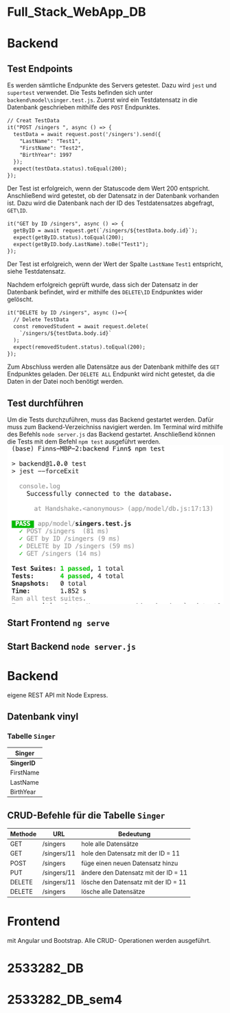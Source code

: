 # Full_Stack_WebApp_DB

# Backend 

## Test Endpoints
 Es werden sämtliche Endpunkte des Servers getestet. Dazu wird `jest` und `supertest` verwendet. Die Tests befinden sich unter `backend\model\singer.test.js`. 
Zuerst wird ein Testdatensatz in die Datenbank geschrieben mithilfe des `POST` Endpunktes. 
```
// Creat TestData
it("POST /singers ", async () => {
  testData = await request.post('/singers').send({
    "LastName": "Test1",
    "FirstName": "Test2",
    "BirthYear": 1997
  });
  expect(testData.status).toEqual(200);
});
```
Der Test ist erfolgreich, wenn der Statuscode dem Wert 200 entspricht. Anschließend wird getestet, ob der Datensatz in der Datenbank vorhanden ist. Dazu wird die Datenbank nach der ID des Testdatensatzes abgefragt, `GET\ID`.
```
it("GET by ID /singers", async () => {
  getByID = await request.get(`/singers/${testData.body.id}`); 
  expect(getByID.status).toEqual(200); 
  expect(getByID.body.LastName).toBe("Test1");
});
```
Der Test ist erfolgreich, wenn der Wert der Spalte `LastName` `Test1` entspricht, siehe Testdatensatz.

Nachdem erfolgreich geprüft wurde, dass sich der Datensatz in der Datenbank befindet, wird er mithilfe des `DELETE\ID` Endpunktes wider gelöscht. 
````
it("DELETE by ID /singers", async ()=>{
  // Delete TestData 
  const removedStudent = await request.delete(
    `/singers/${testData.body.id}`
  );
  expect(removedStudent.status).toEqual(200);
});
````
 Zum Abschluss werden alle Datensätze aus der Datenbank mithilfe des `GET` Endpunktes geladen. 
 Der `DELETE ALL` Endpunkt wird nicht getestet, da die Daten in der Datei noch benötigt werden. 

 ## Test durchführen 

 Um die Tests durchzuführen, muss das Backend gestartet werden. Dafür muss zum Backend-Verzeichniss navigiert werden. Im Terminal wird mithilfe des Befehls `node server.js` das Backend gestartet. Anschließend können die Tests mit dem Befehl `npm test` ausgeführt werden. 
![Alt-Text][npm test]


## Start Frontend `ng serve`
## Start Backend `node server.js`


# Backend 

eigene REST API mit Node Express. 

## Datenbank vinyl

### Tabelle `Singer`

|Singer|
|-----------|
|**SingerID**|
|FirstName|
|LastName|
|BirthYear|

## CRUD-Befehle für die Tabelle `Singer`

Methode | URL | Bedeutung
--------| ----| ---------
GET|/singers| hole alle Datensätze 
GET| /singers/11| hole den Datensatz mit der ID = 11
POST| /singers | füge einen neuen Datensatz hinzu
PUT | /singers/11 | ändere den Datensatz mit der ID = 11
DELETE| /singers/11 | lösche den Datensatz mit der ID = 11
DELETE | /singers   | lösche alle Datensätze 


# Frontend

mit Angular und Bootstrap. Alle CRUD- Operationen werden ausgeführt. 


[npm Test]: Images/runTest.png  "Run Test"
# 2533282_DB
# 2533282_DB_sem4
